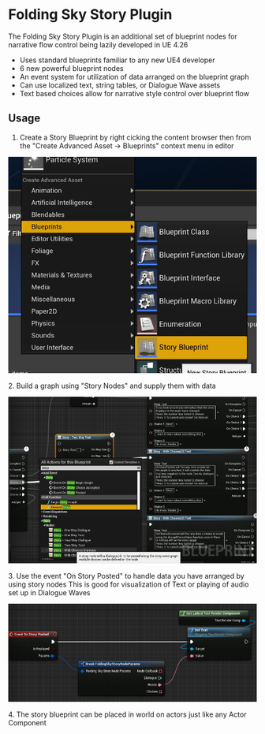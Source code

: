 # Folding Sky Story Plugin

The Folding Sky Story Plugin is an additional set of blueprint nodes for narrative flow control being lazily developed in UE 4.26

* Uses standard blueprints familiar to any new UE4 developer
* 6 new powerful blueprint nodes
* An event system for utilization of data arranged on the blueprint graph
* Can use localized text, string tables, or Dialogue Wave assets
* Text based choices allow for narrative style control over blueprint flow


## Usage

1. Create a Story Blueprint by right cicking the content browser then from the "Create Advanced Asset -> Blueprints" context menu in editor
<p align="center">
  <img src="./GitAssets/CreateStoryBlueprint.jpg" alt="Create Story Blueprint">
</p>
2. Build a graph using "Story Nodes" and supply them with data
<p align="center">
  <img src="./GitAssets/MakeStoryNodes.jpg" alt="Author Story Graph">
</p>
3. Use the event "On Story Posted" to handle data you have arranged by using story nodes
   This is good for visualization of Text or playing of audio set up in Dialogue Waves
<p align="center">
  <img src="./GitAssets/OnStoryPosted.jpg" alt="Handle On Story Posted">
</p>
4. The story blueprint can be placed in world on actors just like any Actor Component